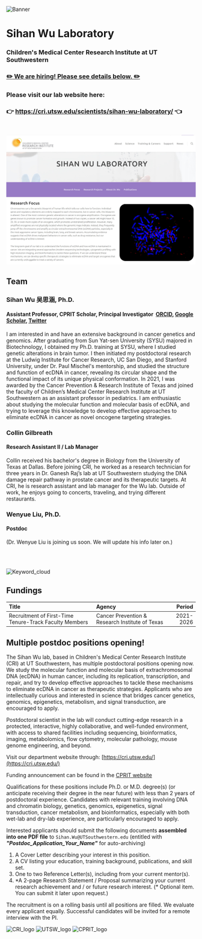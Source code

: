 ![Banner](./img/banner_long.jpg "An abstract art of a multi-color confocal image of cancer metaphase chromosomes with ecDNA particles")
# Sihan Wu Laboratory
### Children's Medical Center Research Institute at UT Southwestern
### [:pencil2: We are hiring! Please see details below. :pencil2:](#Multiple-postdoc-positions-opening)


### Please visit our lab website here:

### :point_right: https://cri.utsw.edu/scientists/sihan-wu-laboratory/ :point_left:

<br />

![Wu_lab_website](./img/website_screenshot.jpg)

## Team
### Sihan Wu 吴思涵, Ph.D.
#### Assistant Professor, CPRIT Scholar, Principal Investigator&nbsp;&nbsp;[ORCID](https://orcid.org/0000-0001-8329-7492), [Google Scholar](https://scholar.google.com/citations?user=O1e4RfAAAAAJ&hl=en), [Twitter](https://twitter.com/SihanSean)


I am interested in and have an extensive background in cancer genetics and genomics. After graduating from Sun Yat-sen University (SYSU) majored in Biotechnology, I obtained my Ph.D. training at SYSU,  where I studied genetic alterations in brain tumor. I then initiated my postdoctoral research at the Ludwig Institute for Cancer Research, UC San Diego, and Stanford University, under Dr. Paul Mischel's mentorship, and studied the structure and function of ecDNA in cancer, revealing its circular shape and the functional impact of its unique physical conformation. In 2021, I was awarded by the Cancer Prevention & Research Institute of Texas and joined the faculty of Children’s Medical Center Research Institute at UT Southwestern as an assistant professor in pediatrics. I am enthusiastic about studying the molecular function and molecular basis of ecDNA, and trying to leverage this knowledge to develop effective approaches to eliminate ecDNA in cancer as novel oncogene targeting strategies. 


### Collin Gilbreath
#### Research Assistant II / Lab Manager

Collin received his bachelor's degree in Biology from the University of Texas at Dallas. Before joining CRI, he worked as a research technician for three years in Dr. Ganesh Raj’s lab at UT Southwestern studying the DNA damage repair pathway in prostate cancer and its therapeutic targets. At CRI, he is research assistant and lab manager for the Wu lab. Outside of work, he enjoys going to concerts, traveling, and trying different restaurants.


### Wenyue Liu, Ph.D.
#### Postdoc

(Dr. Wenyue Liu is joining us soon. We will update his info later on.)

<br />
<br />

![Keyword_cloud](./img/keyword_cloud.jpg)

## Fundings
| Title                                                  | Agency                                          | Period    |
|:-------------------------------------------------------|:------------------------------------------------|----------:|
| Recruitment of First-Time Tenure-Track Faculty Members | Cancer Prevention & Research Institute of Texas | 2021-2026 |


## Multiple postdoc positions opening!
The Sihan Wu lab, based in Children's Medical Center Research Institute (CRI) at UT Southwestern, has multiple postdoctoral positions opening now. We study the molecular function and molecular basis of extrachromosomal DNA (ecDNA) in human cancer, including its replication, transcription, and repair, and try to develop effective approaches to tackle these mechanisms to eliminate ecDNA in cancer as therapeutic strategies. Applicants who are intellectually curious and interested in science that bridges cancer genetics, genomics, epigenetics, metabolism, and signal transduction, are encouraged to apply.


Postdoctoral scientist in the lab will conduct cutting-edge research in a protected, interactive, highly collaborative, and well-funded environment, with access to shared facilities including sequencing, bioinformatics, imaging, metabolomics, flow cytometry, molecular pathology, mouse genome engineering, and beyond. 


Visit our department website through: [https://cri.utsw.edu/](https://cri.utsw.edu/)


Funding announcement can be found in the [CPRIT website](https://cprit.texas.gov/news-events/articles/cancer-prevention-research-institute-of-texas-awards-695-million-in-new-grants/)


Qualifications for these positions include Ph.D. or M.D. degree(s) (or anticipate receiving their degree in the near future) with less than 2 years of postdoctoral experience. Candidates with relevant training involving DNA and chromatin biology, genetics, genomics, epigenetics, signal transduction, cancer metabolism, and bioinformatics, especially with both wet-lab and dry-lab experience, are particularly encouraged to apply. 


Interested applicants should submit the following documents **assembled into one PDF file** to ``Sihan.Wu@UTSouthwestern.edu`` (entitled with ***"Postdoc_Application_Your_Name"*** for auto-archiving)


1. A Cover Letter describing your interest in this position.
2. A CV listing your education, training background, publications, and skill set.
3. One to two Reference Letter(s), including from your current mentor(s).
4. \*A 2-page Research Statement / Proposal summarizing your current research achievement and / or future research interest. (* Optional item. You can submit it later upon request.)


The recruitment is on a rolling basis until all positions are filled. We evaluate every applicant equally. Successful candidates will be invited for a remote interview with the PI.


![CRI_logo](./img/CRI_logo.png)
![UTSW_logo](./img/UTSW_logo.jpg)
![CPRIT_logo](./img/CPRIT_logo.jpg)
